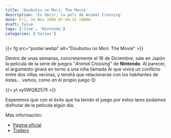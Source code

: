 ```yaml
---
title: 'Doubutsu no Mori: The Movie'
description: 'Es decir, la peli de Animal Crossing'
date: Fri, 24 Nov 2006 07:44:31 +0000
draft: false
tags: ['Cine', 'Nintendo']
categories: ['Varios']
---
```


{{< fg src="poster.webp" alt="Doubutsu no Mori: The Movie" >}}

Dentro de unas semanas, concretamente el 16 de Diciembre, sale en Japón la película de la serie de juegos "_Animal Crossing_" de **Nintendo**. Al parecer, el argumento girará en torno a una niña llamada Ai que vivirá un conflicto entre dos villas vecinas, y tendrá que relacionarse con los habitantes de éstas... vamos, como en el propio juego :wink:

{{< yt vy0WQB257lI >}}

Esperemos que con el éxito que ha tenido el juego por estos lares podamos disfrutar de la película algún día.

Más información:

*   [Página oficial](http://www.doubutsunomori-movie.jp/)
*   [Trailers](http://www.doubutsunomori-movie.jp/tokuhou/index.html)